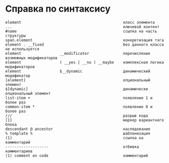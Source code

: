 # Справка по синтаксису

    element 											класс элемента
  	... 												ключевой контент
  	#name 												ссылка на часть структуры
  	span.element 										конкретизация тэга
  	element . __fixed 									без данного класса не используется
  	element 				__modificator 				перечисление возможных модификаторов
  	element 				( __yes | __no ) __maybe 	комплексная логика модификаторов
  	element 				$__dynamic 					динамический модификатор
  	[element] 											опциональный элемент
  	$[dynamic] 											динамически опциональный элемент
  	list-item + 										появление 1 и более раз
  	common-item * 										появление 0 и более раз
  	/// 												разрыв кода
  	[1] 												маркер вариантного блока 							
  	descendant @ ancestor 								наследование
  	% template % 										шаблонизация
  	(1) 												ссылка на комментарий
  	------------------- 								отбивка комментариев
  	(1) comment on code 								комментарий
